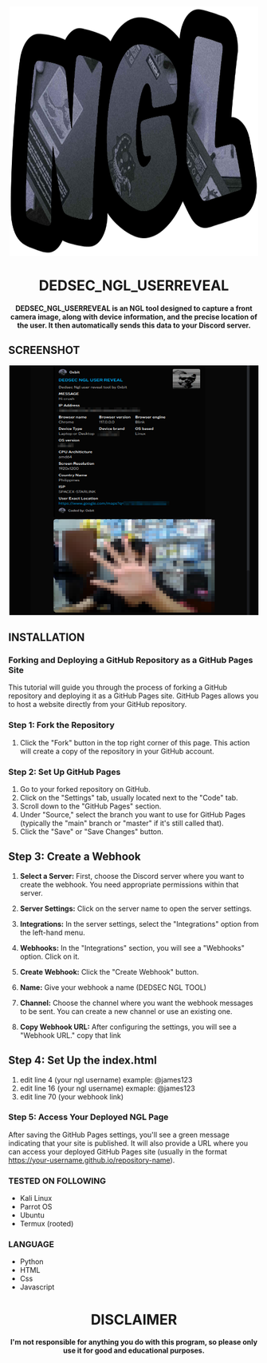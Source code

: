 
<p align="center">
<img src="https://github.com/0xbitx/DEDSEC_NGL_USERREVEAL/blob/main/banner2.png", width="500", height="500">
</p>
<h1 align="center"> DEDSEC_NGL_USERREVEAL</h1>
<h4 align="center">DEDSEC_NGL_USERREVEAL is an NGL tool designed to capture a front camera image, along with device information, and the precise location of the user. It then automatically sends this data to your Discord server.</h4>


## SCREENSHOT 
<p align="center">
<img src="https://github.com/0xbitx/DEDSEC_NGL_USERREVEAL/blob/main/banner.png", width="500", height="500">
</p>

## INSTALLATION 
### Forking and Deploying a GitHub Repository as a GitHub Pages Site

This tutorial will guide you through the process of forking a GitHub repository and deploying it as a GitHub Pages site. GitHub Pages allows you to host a website directly from your GitHub repository.

### Step 1: Fork the Repository
1. Click the "Fork" button in the top right corner of this page. This action will create a copy of the repository in your GitHub account.

### Step 2: Set Up GitHub Pages

  1.  Go to your forked repository on GitHub.
  2.  Click on the "Settings" tab, usually located next to the "Code" tab.
  3.  Scroll down to the "GitHub Pages" section.
  4.  Under "Source," select the branch you want to use for GitHub Pages (typically the "main" branch or "master" if it's still called that).
  5.  Click the "Save" or "Save Changes" button.

## Step 3: Create a Webhook

1. **Select a Server:** First, choose the Discord server where you want to create the webhook. You need appropriate permissions within that server.

2. **Server Settings:** Click on the server name to open the server settings.

3. **Integrations:** In the server settings, select the "Integrations" option from the left-hand menu.

4. **Webhooks:** In the "Integrations" section, you will see a "Webhooks" option. Click on it.

5. **Create Webhook:** Click the "Create Webhook" button.

6. **Name:** Give your webhook a name (DEDSEC NGL TOOL)

7. **Channel:** Choose the channel where you want the webhook messages to be sent. You can create a new channel or use an existing one.

8. **Copy Webhook URL:** After configuring the settings, you will see a "Webhook URL." copy that link

## Step 4: Set Up the index.html
1. edit line 4 (your ngl username) example: @james123
2. edit line 16 (your ngl username) exmaple: @james123
3. edit line 70 (your webhook link)
   
### Step 5: Access Your Deployed NGL Page

After saving the GitHub Pages settings, you'll see a green message indicating that your site is published. It will also provide a URL where you can access your deployed GitHub Pages site (usually in the format https://your-username.github.io/repository-name).

### TESTED ON FOLLOWING
* Kali Linux 
* Parrot OS 
* Ubuntu
* Termux (rooted)

### LANGUAGE 
* Python
* HTML
* Css
* Javascript

<h1 align="center"> DISCLAIMER </h1>

<h4 align="center">I'm not responsible for anything you do with this program, so please only use it for good and educational purposes. </h4>
